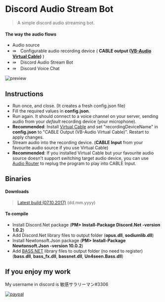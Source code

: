 # Discord Audio Stream Bot
>A simple discord audio streaming bot.

#### The way the audio flows
* Audio source
* ⇛　Configurable audio recording device     ( **CABLE output ([VB-Audio Virtual Cable](https://www.vb-audio.com/Cable/index.htm))** )
* ⇛　Discord Audio Stream Bot
* ⇛　Discord Voice Chat

![preview](https://drive.google.com/uc?export=download&id=0B6898q95NTM3aG5JU3E3YjdiSk0)

## Instructions
* Run once, and close. (It creates a fresh config.json file)
* Fill the required values in **config.json**.
* Run again. It should connect to a voice channel on your server, sending audio from your *default* recording device (your microphone).
* **Recommended**: Install [Virtual Cable](https://www.vb-audio.com/Cable/index.htm) and set "recordingDeviceName" in **config.json** to "CABLE Output (VB-Audio Virtual Cable)". Restart to apply changes.
* Stream audio into the recording device. (**CABLE Input** from your favourite audio source if you use Virtual Cable)
* **Recommended**: If you installed Virtual Cable but your favourite audio source doesn't support switching target audio device, you can use [Audio Router](https://github.com/audiorouterdev/audio-router) to replug the program to play into CABLE Input.

## Binaries
#### Downloads
>[Latest build (07.10.2017)](https://goo.gl/S3JqnG) (dd.mm.yyyy)

#### To compile
* Install Discord.Net package (**PM> Install-Package Discord.Net -version 1.0.2**)
* Add Discord.Net library files to output folder (**opus.dll**, **sodiumlib.dll**)
* Install Newtonsoft.Json package (**PM> Install-Package Newtonsoft.Json -version 10.0.2**)
* Add [BASS.NET](http://bass.radio42.com/bass_register.html) library files to output folder (no need to register) (**bass.dll**, **bass_fx.dll**, **bassnet.dll**, **Un4seen.Bass.dll**)

## If you enjoy my work
My username in discord is 敏感サラリーマン#3306

[![paypal](https://www.paypalobjects.com/en_US/i/btn/btn_donateCC_LG.gif)](https://goo.gl/x3BXFW)
